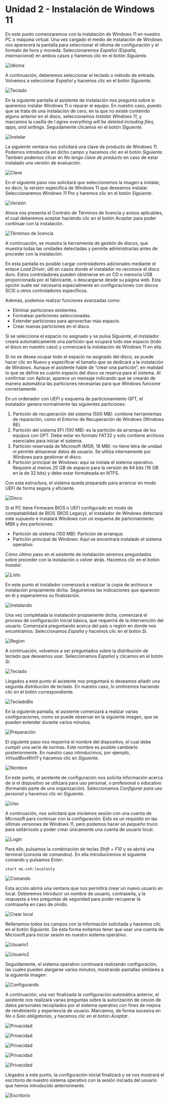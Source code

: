 # Unidad 2 - Instalación de Windows 11

En este punto comenzaremos con la instalación de Windows 11 en nuestro PC o máquina virtual. Una vez cargado el medio de instalación de Windows nos aparecerá la pantalla para seleccionar el idioma de configuración y el formato de hora y moneda. Seleccionaremos *Español (España, internacional)* en ambos casos y haremos clic en el botón *Siguiente*.

![Idioma](assets/images/ud2/img05.png)

A continuación, deberemos seleccionar el teclado o método de entrada. Volvemos a seleccionar *Español* y hacemos clic en el botón *Siguiente*.

![Teclado](assets/images/ud2/img06.png)

 En la siguiente pantalla el asistente de instalación nos pregunta sobre si queremos instalar Windows 11 o reparar el equipo. En nuestro caso, puesto que se trata de una instalación de cero, en la que no existe contenido alguno anterior en el disco, seleccionamos *Instalar Windows 11*, y marcamos la casilla de *I agree everything will be deleted including files, apps, and settings*. Seguidamente clicamos en el botón *Siguiente*.

![Instalar](assets/images/ud2/img07.png)

La siguiente ventana nos solicitará una clave de producto de Windows 11. Podemos introducirla en dicho campo y hacemos clic en el botón *Siguiente*. También podemos clicar en *No tengo clave de producto* en caso de estar instalado una versión de evaluación.

![Clave](assets/images/ud2/img08.png)

En el siguiente paso nos solicitará que seleccionemos la imagen a instalar, es decir, la versión específica de Windows 11 que deseamos instalar. Seleccionaremos *Windows 11 Pro* y haremos clic en el botón *Siguiente*.

![Versión](assets/images/ud2/img09.png)

Ahora nos presenta el Contrato de Términos de licencia y avisos aplicables, el cual deberemos aceptar haciendo clic en el botón *Aceptar* para poder continuar con la instalación.

![Términos de licencia](assets/images/ud2/img10.png)

A continuación, se muestra la herramienta de gestión de discos, que muestra todas las unidades detectadas y permite administrarlas antes de proceder con la instalación.

En esta pantalla es posible cargar controladores adicionales mediante el enlace *Load Driver*, útil en casos donde el instalador no reconoce el disco duro. Estos controladores pueden obtenerse en un CD o memoria USB proporcionada por el fabricante, o descargarse desde su página web. Esta opción suele ser necesaria especialmente en configuraciones con discos SCSI u otros controladores específicos.

Además, podemos realizar funciones avanzadas como:

- Eliminar particiones existentes.
- Formatear particiones seleccionadas.
- Extender particiones para aprovechar más espacio.
- Crear nuevas particiones en el disco.

Si se selecciona el espacio no asignado y se pulsa *Siguiente*, el instalador creará automáticamente una partición que ocupará todo ese espacio (todo el disco en nuestro caso) y comenzará la instalación de Windows 11 en ella.

Si no se desea ocupar todo el espacio no asignado del disco, se puede hacer clic en Nuevo y especificar el tamaño que se dedicará a la instalación de Windows. Aunque el asistente hable de “crear una partición”, en realidad lo que se define es cuánto espacio del disco se reserva para el sistema. Al confirmar con Aplicar, aparece un mensaje indicando que se crearán de manera automática las particiones necesarias para que Windows funcione correctamente.

En un ordenador con UEFI y esquema de particionamiento GPT, el instalador genera normalmente las siguientes particiones:

1. Partición de recuperación del sistema (500 MB): contiene herramientas de reparación, como el Entorno de Recuperación de Windows (Windows RE).
2. Partición del sistema EFI (100 MB): es la partición de arranque de los equipos con GPT. Debe estar en formato FAT32 y solo contiene archivos esenciales para iniciar el sistema.
3. Partición reservada de Microsoft (MSR, 16 MB): no tiene letra de unidad ni permite almacenar datos de usuario. Se utiliza internamente por Windows para gestionar el disco.
4. Partición principal de Windows: aquí se instala el sistema operativo. Requiere al menos 20 GB de espacio para la versión de 64 bits (16 GB en la de 32 bits) y debe estar formateada en NTFS.

Con esta estructura, el sistema queda preparado para arrancar en modo UEFI de forma segura y eficiente.

![Disco](assets/images/ud2/img11.png)

Si el PC tiene Firmware BIOS o UEFI configurado en modo de compatabilidad de BIOS (BIOS Legacy), el instalador de Windows detectará este supuesto e instalará Windows con un esquema de particinamiento MBR y dos particiones:

- Partición de sistema (100 MB): Partición de arranque.
- Partición principal de Windows: Aquí se encontrará instalado el sistema operativo.


Cómo último paso en el asistente de instalación seremos preguntados sobre proceder con la instalación o volver atrás. Hacemos clic en el botón *Instalar*.

![Listo](assets/images/ud2/img12.png)

En este punto el instalador comenzará a realizar la copia de archivos e instalación propiamente dicha. Seguiremos las indicaciones que aparecen en él y esperaremos su finalización.

![Instalando](assets/images/ud2/img13.png)

Una vez completada la instalación propiamente dicha, comenzará el proceso de configuración inicial básica, que requerirá de la intervención del usuario. Comenzará preguntando acerca del país o región en donde nos encontramos. Seleccionamos *España* y hacemos clic en el botón *Sí*.

![Region](assets/images/ud2/img14.png)

A continuación, volvemos a ser preguntados sobre la distribución de teclado que deseamos usar. Seleccionamos *Español* y clicamos en el botón *Sí*.

![Teclado](assets/images/ud2/img15.png)

Llegados a este punto el asistente nos preguntará si deseamos añadir una segunda distribución de teclado. En nuestro caso, lo omitiremos haciendo clic en el botón correspondiente.

![TecladoBis](assets/images/ud2/img16.png)

En la siguiente pantalla, el asistente comenzará a realizar varias configuraciones, como se puede observar en la siguiente imagen, que se pueden extender durante varios minutos.

![Preparación](assets/images/ud2/img17.png)

El siguiente paso nos requerirá el nombre del dispositivo, el cual debe cumplir una serie de normas. Este nombre es posible cambiarlo posteriormente. En nuestro caso introducimos, por ejemplo, *VirtualBoxWin11* y hacemos clic en *Siguiente*.

![Nombre](assets/images/ud2/img18.png)

En este punto, el asistente de configuración nos solicita información acerca de si el dispositivo se utilizará para uso personal, o profesional o educativo (formando parte de una organización). Seleccionamos *Configurar para uso personal* y hacemos clic en *Siguiente*.

![Uso](assets/images/ud2/img19.png)

A continuación, nos solicitará que iniciemos sesión con una cuenta de Microsoft para continuar con la configuración. Esto es un requisito en las últimas versiones de Windows 11, pero podemos hacer un *pequeño truco* para saltárnoslo y poder crear únicamente una cuenta de usuario local. 

![Login](assets/images/ud2/img20.png)

Para ello, pulsamos la combinación de teclas *Shift + F10* y se abrirá una terminal (consola de comandos). En ella introduciremos el siguiente comando y pulsamos *Enter*:

```
start ms-cxh:localonly
```

![Comando](assets/images/ud2/img21.png)

Esta acción abrirá una ventana que nos permitirá crear un nuevo usuario en local. Deberemos introducir un nombre de usuario, contraseña, y la respuesta a tres preguntas de seguridad para poder recuperar la contraseña en caso de olvido.

![Crear local](assets/images/ud2/img22.png)

Rellenamos todos los campos con la información solicitada y hacemos clic en el botón *Siguiente*. De esta forma evitamos tener que usar una cuenta de Microsoft para iniciar sesión en nuestro sistema operativo.

![Usuario1](assets/images/ud2/img23.png)

![Usuario2](assets/images/ud2/img24.png)

Seguidamente, el sistema operativo continuará realizando configuración, las cuales pueden alargarse varios minutos, mostrando pantallas similares a la siguiente imagen:

![Configurando](assets/images/ud2/img25.png)

A continuación, una vez finalizada la configuración automática anterior, el asistente nos realizará varias preguntas sobre la autorización de cesión de datos personales recopilados por el sistema operativo con fines de mejora de rendimiento y experiencia de usuario. Marcamos, de forma sucesiva en *No* o *Solo obligatorios*, y hacemos clic en el botón *Aceptar*.

![Privacidad](assets/images/ud2/img26.png)

![Privacidad](assets/images/ud2/img27.png)

![Privacidad](assets/images/ud2/img28.png)

![Privacidad](assets/images/ud2/img29.png)

![Privacidad](assets/images/ud2/img30.png)

Llegados a este punto, la configuración inicial finalizará y se nos mostrará el escritorio de nuestro sistema operativo con la sesión iniciada del usuario que hemos introducido anteriormente.

![Escritorio](assets/images/ud2/img31.png)